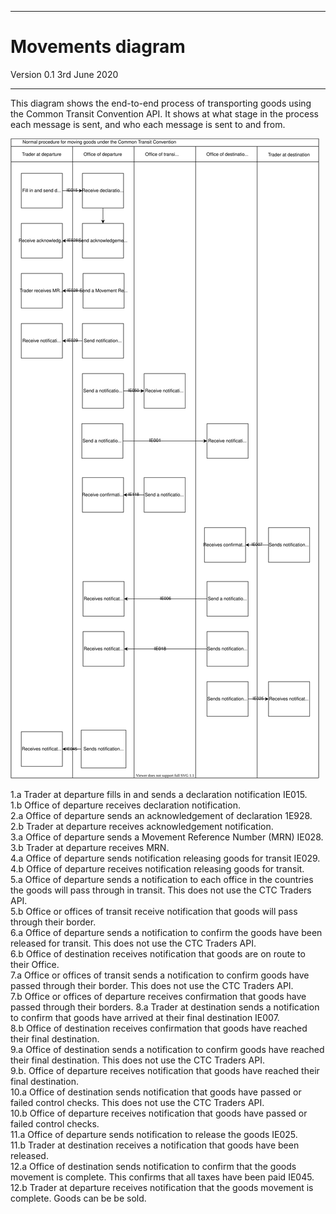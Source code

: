 ---
# Movements diagram

Version 0.1 3rd June 2020
***


This diagram shows the end-to-end process of transporting goods using the Common Transit Convention API. It shows at what stage in the process each message is sent, and who each message is sent to and from.

<img src="../figures/ctc-movements.svg"/>

1.a Trader at departure fills in and sends a declaration notification IE015.    
1.b Office of departure receives declaration notification.    
2.a Office of departure sends an acknowledgement of declaration 1E928.   
2.b Trader at departure receives acknowledgement notification.    
3.a Office of departure sends a Movement Reference Number (MRN) IE028.    
3.b Trader at departure receives MRN.   
4.a Office of departure sends notification releasing goods for transit IE029.   
4.b Office of departure receives notification releasing goods for transit.    
5.a Office of departure sends a notification to each office in the countries the goods will pass through in transit. This does not use the CTC Traders API.   
5.b Office or offices of transit receive notification that goods will pass through their border.   
6.a Office of departure sends a notification to confirm the goods have been released for transit. This does not use the CTC Traders API.    
6.b Office of destination receives notification that goods are on route to their Office.    
7.a Office or offices of transit sends a notification to confirm goods have passed through their border. This does not use the CTC Traders API.   
7.b Office or offices of departure receives confirmation that goods have passed through their borders. 
8.a Trader at destination sends a notification to confirm that goods have arrived at their final destination IE007.   
8.b Office of destination receives confirmation that goods have reached their final destination.    
9.a Office of destination sends a notification to confirm goods have reached their final destination. This does not use the CTC Traders API.    
9.b. Office of departure receives notification that goods have reached their final destination.    
10.a Office of destination sends notification that goods have passed or failed control checks. This does not use the CTC Traders API.   
10.b Office of departure receives notification that goods have passed or failed control checks.   
11.a Office of departure sends notification to release the goods IE025.   
11.b Trader at destination receives a notification that goods have been released.   
12.a Office of destination sends notification to confirm that the goods movement is complete. This confirms that all taxes have been paid IE045.   
12.b Trader at departure receives notification that the goods movement is complete. Goods can be be sold.    
